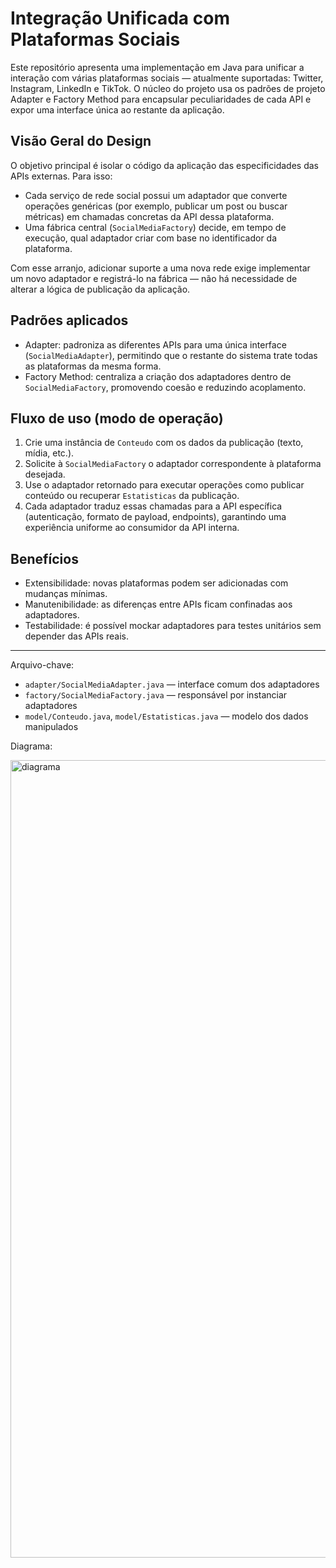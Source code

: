 
# Integração Unificada com Plataformas Sociais

Este repositório apresenta uma implementação em Java para unificar a interação com várias plataformas sociais — atualmente suportadas: Twitter, Instagram, LinkedIn e TikTok. O núcleo do projeto usa os padrões de projeto Adapter e Factory Method para encapsular peculiaridades de cada API e expor uma interface única ao restante da aplicação.

## Visão Geral do Design

O objetivo principal é isolar o código da aplicação das especificidades das APIs externas. Para isso:

- Cada serviço de rede social possui um adaptador que converte operações genéricas (por exemplo, publicar um post ou buscar métricas) em chamadas concretas da API dessa plataforma.
- Uma fábrica central (`SocialMediaFactory`) decide, em tempo de execução, qual adaptador criar com base no identificador da plataforma.

Com esse arranjo, adicionar suporte a uma nova rede exige implementar um novo adaptador e registrá-lo na fábrica — não há necessidade de alterar a lógica de publicação da aplicação.

## Padrões aplicados

- Adapter: padroniza as diferentes APIs para uma única interface (`SocialMediaAdapter`), permitindo que o restante do sistema trate todas as plataformas da mesma forma.
- Factory Method: centraliza a criação dos adaptadores dentro de `SocialMediaFactory`, promovendo coesão e reduzindo acoplamento.

## Fluxo de uso (modo de operação)

1. Crie uma instância de `Conteudo` com os dados da publicação (texto, mídia, etc.).
2. Solicite à `SocialMediaFactory` o adaptador correspondente à plataforma desejada.
3. Use o adaptador retornado para executar operações como publicar conteúdo ou recuperar `Estatisticas` da publicação.
4. Cada adaptador traduz essas chamadas para a API específica (autenticação, formato de payload, endpoints), garantindo uma experiência uniforme ao consumidor da API interna.

## Benefícios

- Extensibilidade: novas plataformas podem ser adicionadas com mudanças mínimas.
- Manutenibilidade: as diferenças entre APIs ficam confinadas aos adaptadores.
- Testabilidade: é possível mockar adaptadores para testes unitários sem depender das APIs reais.

---

Arquivo-chave:

- `adapter/SocialMediaAdapter.java` — interface comum dos adaptadores
- `factory/SocialMediaFactory.java` — responsável por instanciar adaptadores
- `model/Conteudo.java`, `model/Estatisticas.java` — modelo dos dados manipulados

Diagrama:

<img width="7125" height="1276" alt="diagrama" src="https://github.com/user-attachments/assets/392ce8b9-69d4-4107-bb1f-76be8f0914ab" />



